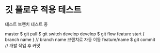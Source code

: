 # 깃 플로우 적용 테스트
테스트 브랜치 테스트 중

master			$ git pull
				$ git switch develop
develop 		$ git flow feature start { branch name } // branch name 브랜치로 자동 이동
feature/name	$ git commit	// 개발 작업 후 커밋